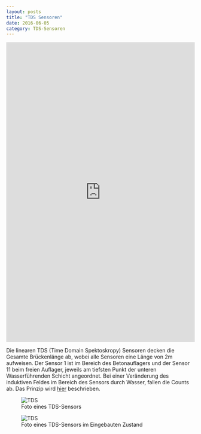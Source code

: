 ```yaml
---
layout: posts
title: "TDS Sensoren"
date: 2016-06-05
category: TDS-Sensoren
---
```



<iframe width="100%" height="800" frameborder="0" scrolling="no" src="https://plot.ly/~AbteilungHolz/74.embed"></iframe>

Die linearen TDS (Time Domain Spektoskropy) Sensoren decken die Gesamte Br&uuml;ckenl&auml;nge ab, wobei alle Sensoren eine Länge von 2m aufweisen. Der Sensor 1 ist im Bereich des Betonauflagers und der Sensor 11 beim freien Auflager, jeweils am tiefsten Punkt der unteren Wasserführenden Schicht angeordnet. Bei einer Ver&auml;nderung des induktiven Feldes im Bereich des Sensors durch Wasser, fallen die Counts ab. Das Prinzip wird [hier](http://iti.northwestern.edu/tdr/tdr2001/reviewers/hardware/sun2/Sun2.pdf "Sun and Young 2001") beschrieben.

<p style="text-align: left;">

<figure>
<img src="../images/TDS.JPG" alt="TDS">
<figcaption>
Foto eines TDS-Sensors
</figcaption>
</figure>

<figure>
<img src="../images/TDS_eingebaut.JPG" alt="TDS">
<figcaption>
Foto eines TDS-Sensors im Eingebauten Zustand
</figcaption>
</figure>


